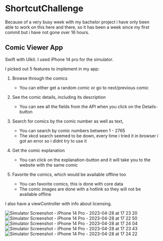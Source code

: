 # ShortcutChallenge
Because of a very busy week with my bachelor project i have only been able to work on this here and there, so it has been a week since my first commit but i have not gone over 16 hours.


## Comic Viewer App
Swift with UIkit. I used iPhone 14 pro for the simulator. 

I picked out 5 features to implement in my app:
1. Browse through the comics
    * You can either get a random comic or go to next/previous comic

2. See the comic details, including its description
    * You can see all the fields from the API when you click on the Details-button

3. Search for comics by the comic number as well as text,
    * You can search by comic numbers between 1 - 2765 
    * The xkcd search seemed to be down, every time i tried it in browser i got an error so i didnt try to use it

4. Get the comic explanation
    * You can click on the explanation-button and it will take you to the website with the same comic

5. Favorite the comics, which would be available offline too
    * You can favorite comics, this is done with core data
    * The comic images are done with a hotlink so they will not be available offline

I also have a viewController with info about licensing.

![Simulator Screenshot - iPhone 14 Pro - 2023-04-28 at 17 23 20](https://user-images.githubusercontent.com/73245889/235189688-fbc80ec5-193a-415d-b7f8-30f7a25c30a1.png)
![Simulator Screenshot - iPhone 14 Pro - 2023-04-28 at 17 22 50](https://user-images.githubusercontent.com/73245889/235189685-e07fead5-37b2-41c8-959b-e4b8b3c21672.png)
![Simulator Screenshot - iPhone 14 Pro - 2023-04-28 at 17 24 04](https://user-images.githubusercontent.com/73245889/235189692-99844d99-900a-41c1-97fa-6b07c6323e38.png)
![Simulator Screenshot - iPhone 14 Pro - 2023-04-28 at 17 23 43](https://user-images.githubusercontent.com/73245889/235189690-041cefd3-75d3-4345-8d79-2b3fda0af8e4.png)
![Simulator Screenshot - iPhone 14 Pro - 2023-04-28 at 17 24 22](https://user-images.githubusercontent.com/73245889/235189695-6fb49e79-0062-4d48-986e-525adad985b3.png)
